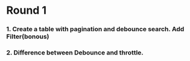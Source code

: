 # Round 1
### 1. Create a table with pagination and debounce search. Add Filter(bonous)
### 2. Difference between Debounce and throttle.